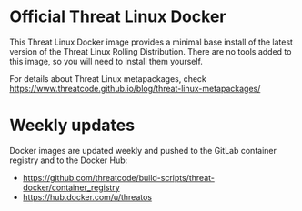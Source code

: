# Official Threat Linux Docker

This Threat Linux Docker image provides a minimal base install of the latest
version of the Threat Linux Rolling Distribution. There are no tools added
to this image, so you will need to install them yourself. 

For details about Threat Linux metapackages, check
<https://www.threatcode.github.io/blog/threat-linux-metapackages/>

# Weekly updates

Docker images are updated weekly and pushed to the GitLab container registry
and to the Docker Hub:
- <https://github.com/threatcode/build-scripts/threat-docker/container_registry>
- <https://hub.docker.com/u/threatos>
